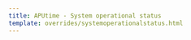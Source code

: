 ```yaml
---
title: APUtime - System operational status
template: overrides/systemoperationalstatus.html
---
```

